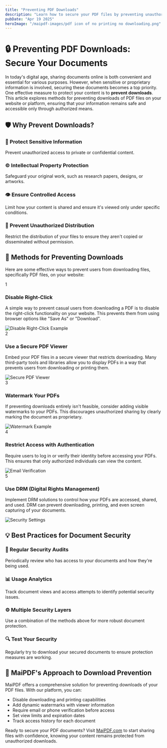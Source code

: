 ```yaml
---
title: "Preventing PDF Downloads"
description: "Learn how to secure your PDF files by preventing unauthorized downloads."
pubDate: "Apr 19 2025"
heroImage: "/maipdf-images/pdf icon of no printing no downloading.png"
---
```


# 🔒 Preventing PDF Downloads: Secure Your Documents

<div class="intro-panel">
  In today's digital age, sharing documents online is both convenient and essential for various purposes. However, when sensitive or proprietary information is involved, securing these documents becomes a top priority. One effective measure to protect your content is to <strong>prevent downloads</strong>. This article explores methods for preventing downloads of PDF files on your website or platform, ensuring that your information remains safe and accessible only through authorized means.
</div>

## 🛡️ Why Prevent Downloads?

<div class="features-grid">
  <div class="card">
    <h3>🔐 Protect Sensitive Information</h3>
    <p>Prevent unauthorized access to private or confidential content.</p>
  </div>
  
  <div class="card">
    <h3>©️ Intellectual Property Protection</h3>
    <p>Safeguard your original work, such as research papers, designs, or artworks.</p>
  </div>
  
  <div class="card">
    <h3>👁️ Ensure Controlled Access</h3>
    <p>Limit how your content is shared and ensure it's viewed only under specific conditions.</p>
  </div>
  
  <div class="card">
    <h3>🚫 Prevent Unauthorized Distribution</h3>
    <p>Restrict the distribution of your files to ensure they aren't copied or disseminated without permission.</p>
  </div>
</div>

## 🔧 Methods for Preventing Downloads

Here are some effective ways to prevent users from downloading files, specifically PDF files, on your website:

<div class="steps-container">
  <div class="step">
    <div class="step-number">1</div>
    <div class="step-content">
      <h3>Disable Right-Click</h3>
      <p>A simple way to prevent casual users from downloading a PDF is to disable the right-click functionality on your website. This prevents them from using browser options like "Save As" or "Download".</p>
      <img src="/maipdf-images/check%20pdf%20open%20result.png" alt="Disable Right-Click Example" />
    </div>
  </div>
  
  <div class="step">
    <div class="step-number">2</div>
    <div class="step-content">
      <h3>Use a Secure PDF Viewer</h3>
      <p>Embed your PDF files in a secure viewer that restricts downloading. Many third-party tools and libraries allow you to display PDFs in a way that prevents users from downloading or printing them.</p>
      <img src="/maipdf-images/pdf%20native%20view%20on%20ui.png" alt="Secure PDF Viewer" />
    </div>
  </div>
  
  <div class="step">
    <div class="step-number">3</div>
    <div class="step-content">
      <h3>Watermark Your PDFs</h3>
      <p>If preventing downloads entirely isn't feasible, consider adding visible watermarks to your PDFs. This discourages unauthorized sharing by clearly marking the document as proprietary.</p>
      <img src="/maipdf-images/check%20water%20mark%20information.png" alt="Watermark Example" />
    </div>
  </div>
  
  <div class="step">
    <div class="step-number">4</div>
    <div class="step-content">
      <h3>Restrict Access with Authentication</h3>
      <p>Require users to log in or verify their identity before accessing your PDFs. This ensures that only authorized individuals can view the content.</p>
      <img src="/maipdf-images/get%20email%20verification%20before%20read.jpg" alt="Email Verification" />
    </div>
  </div>
  
  <div class="step">
    <div class="step-number">5</div>
    <div class="step-content">
      <h3>Use DRM (Digital Rights Management)</h3>
      <p>Implement DRM solutions to control how your PDFs are accessed, shared, and used. DRM can prevent downloading, printing, and even screen capturing of your documents.</p>
      <img src="/maipdf-images/security%20setting.png" alt="Security Settings" />
    </div>
  </div>
</div>

## 💡 Best Practices for Document Security

<div class="features-grid">
  <div class="feature-card">
    <h3>🔄 Regular Security Audits</h3>
    <p>Periodically review who has access to your documents and how they're being used.</p>
  </div>
  
  <div class="feature-card">
    <h3>📊 Usage Analytics</h3>
    <p>Track document views and access attempts to identify potential security issues.</p>
  </div>
  
  <div class="feature-card">
    <h3>⚙️ Multiple Security Layers</h3>
    <p>Use a combination of the methods above for more robust document protection.</p>
  </div>
  
  <div class="feature-card">
    <h3>🔍 Test Your Security</h3>
    <p>Regularly try to download your secured documents to ensure protection measures are working.</p>
  </div>
</div>

## 🌟 MaiPDF's Approach to Download Prevention

<div class="intro-panel">
  <p>MaiPDF offers a comprehensive solution for preventing downloads of your PDF files. With our platform, you can:</p>
  
  <ul>
    <li>Disable downloading and printing capabilities</li>
    <li>Add dynamic watermarks with viewer information</li>
    <li>Require email or phone verification before access</li>
    <li>Set view limits and expiration dates</li>
    <li>Track access history for each document</li>
  </ul>
</div>

<div class="cta-container">
  <p>Ready to secure your PDF documents? Visit <a href="https://maipdf.com">MaiPDF.com</a> to start sharing files with confidence, knowing your content remains protected from unauthorized downloads.</p>
</div>


